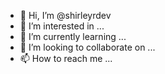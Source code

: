 - 👋 Hi, I’m @shirleyrdev
- 👀 I’m interested in ...
- 🌱 I’m currently learning ...
- 💞️ I’m looking to collaborate on ...
- 📫 How to reach me ...

<!---
shirleyrdev/shirleyrdev is a ✨ special ✨ repository because its `README.md` (this file) appears on your GitHub profile.
You can click the Preview link to take a look at your changes.
--->

